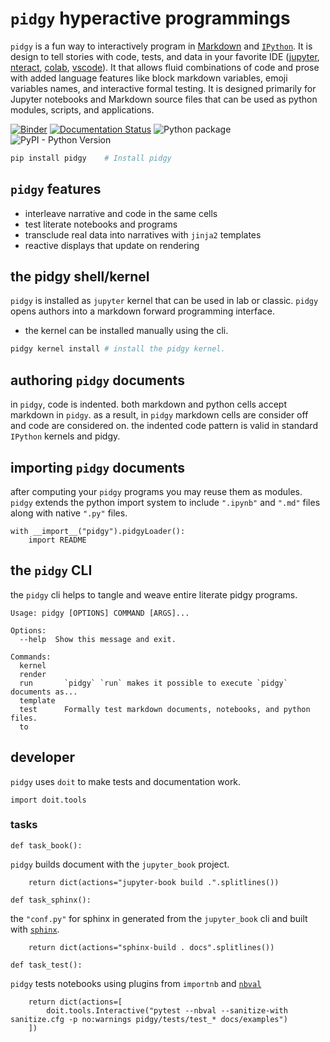# `pidgy` hyperactive programmings

`pidgy` is a fun way to interactively program in [Markdown] and [`IPython`]. It is design
to tell stories with code, tests, and data in your favorite IDE ([jupyter], [nteract], [colab], [vscode]).
 It that allows fluid combinations of code and prose with added language features like block markdown variables, emoji variables names, and interactive formal testing. It is designed primarily for Jupyter notebooks and Markdown source files that can be used as python modules, scripts, and applications.

[![Binder](https://mybinder.org/badge_logo.svg)](https://mybinder.org/v2/gh/deathbeds/pidgy/master?urlpath=lab)
[![Documentation Status](https://readthedocs.org/projects/pidgy/badge/?version=latest)](https://pidgin-notebook.readthedocs.io/en/latest/?badge=latest)
![Python package](https://github.com/deathbeds/pidgy/workflows/Python%20package/badge.svg)
![PyPI - Python Version](https://img.shields.io/pypi/pyversions/pidgy)

```bash
pip install pidgy    # Install pidgy
```

## `pidgy` features

* interleave narrative and code in the same cells
* test literate notebooks and programs
* transclude real data into narratives with `jinja2` templates
* reactive displays that update on rendering

## the pidgy shell/kernel

`pidgy` is installed as `jupyter` kernel that can be used in lab or classic.
`pidgy` opens authors into a markdown forward programming interface.

* the kernel can be installed manually using the cli.

```bash
pidgy kernel install # install the pidgy kernel.
```

## authoring `pidgy` documents

in `pidgy`, code is indented. both markdown and python cells accept markdown in `pidgy`. as a result, in `pidgy` markdown cells are consider off and code are considered on. the indented code pattern is valid in standard `IPython` kernels and pidgy.

## importing `pidgy` documents

after computing your `pidgy` programs you may reuse them as modules. `pidgy` extends the python import system to include `".ipynb"` and `".md"` files along with native `".py"` files.

    with __import__("pidgy").pidgyLoader(): 
        import README

## the `pidgy` CLI

the `pidgy` cli helps to tangle and weave entire literate pidgy programs.

```text
Usage: pidgy [OPTIONS] COMMAND [ARGS]...

Options:
  --help  Show this message and exit.

Commands:
  kernel
  render
  run       `pidgy` `run` makes it possible to execute `pidgy` documents as...
  template
  test      Formally test markdown documents, notebooks, and python files.
  to
```

## developer

`pidgy` uses `doit` to make tests and documentation work.

    import doit.tools

### tasks


    def task_book():
`pidgy` builds document with the `jupyter_book` project. 

        return dict(actions="jupyter-book build .".splitlines())

    def task_sphinx():

the `"conf.py"` for sphinx in generated from the `jupyter_book` cli and built with [`sphinx`].

        return dict(actions="sphinx-build . docs".splitlines())

    def task_test():
`pidgy` tests notebooks using plugins from `importnb` and [`nbval`]
    
        return dict(actions=[
            doit.tools.Interactive("pytest --nbval --sanitize-with sanitize.cfg -p no:warnings pidgy/tests/test_* docs/examples")
        ])


[markdown]: https://en.wikipedia.org/wiki/Markdown
[python]: https://python.org
[jupyter]: https://jupyter.org
[nteract]: https://nteract.io
[colab]: https://colab.research.google.com/
[vscode]: https://code.visualstudio.com/
[`importnb`]: https://github.com/deathbeds/importnb
[`nbval`]: https://github.com/computationalmodelling/nbval/
[`sphinx`]: https://www.sphinx-doc.org/en/master/
[`jupyter_book`]: https://github.com/executablebooks/jupyter-book
[`IPython`]: https://ipython.org/